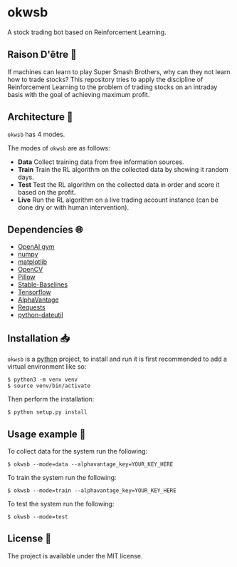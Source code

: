 # okwsb

A stock trading bot based on Reinforcement Learning.

## Raison D'être :thought_balloon:

If machines can learn to play Super Smash Brothers, why can they not learn how to trade stocks? This repository tries to apply the discipline of Reinforcement Learning to the problem of trading stocks on an intraday basis with the goal of achieving maximum profit.

## Architecture :triangular_ruler:

`okwsb` has 4 modes.

The modes of `okwsb` are as follows:

- **Data** Collect training data from free information sources.
- **Train** Train the RL algorithm on the collected data by showing it random days.
- **Test** Test the RL algorithm on the collected data in order and score it based on the profit.
- **Live** Run the RL algorithm on a live trading account instance (can be done dry or with human intervention).

## Dependencies :globe_with_meridians:

- [OpenAI gym](https://gym.openai.com/)
- [numpy](https://numpy.org/)
- [matplotlib](https://matplotlib.org/stable/index.html)
- [OpenCV](https://opencv.org/)
- [Pillow](https://python-pillow.org/)
- [Stable-Baselines](https://stable-baselines3.readthedocs.io/en/master/)
- [Tensorflow](https://www.tensorflow.org/)
- [AlphaVantage](https://www.alphavantage.co/)
- [Requests](https://2.python-requests.org/en/master/)
- [python-dateutil](https://pypi.org/project/python-dateutil/)

## Installation :inbox_tray:

`okwsb` is a [python](https://www.python.org/) project, to install and run it is first recommended to add a virtual environment like so:

```shell
$ python3 -m venv venv
$ source venv/bin/activate
```

Then perform the installation:

```shell
$ python setup.py install
```

## Usage example :eyes:

To collect data for the system run the following:

```shell
$ okwsb --mode=data --alphavantage_key=YOUR_KEY_HERE
```

To train the system run the following:

```shell
$ okwsb --mode=train --alphavantage_key=YOUR_KEY_HERE
```

To test the system run the following:

```shell
$ okwsb --mode=test
```

## License :memo:

The project is available under the MIT license.
